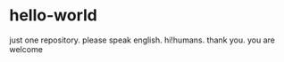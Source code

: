 # hello-world
just one repository. 
  please speak english.
  hi!humans.
  thank you.
  you are welcome
